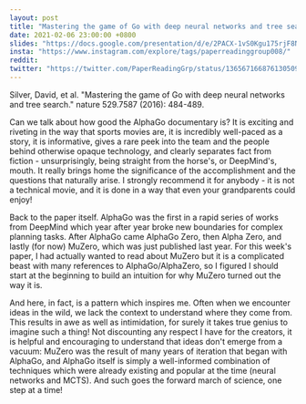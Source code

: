 ```yaml
---
layout: post
title: "Mastering the game of Go with deep neural networks and tree search."
date: 2021-02-06 23:00:00 +0800
slides: "https://docs.google.com/presentation/d/e/2PACX-1vS0Kgu175rjF8Nzed58Qrdm1FaYqXzq2VpvuMat-MhRzoxLr5tnCMaNvt-07Noh6maWWpN_xZwLpoR2/"
insta: "https://www.instagram.com/explore/tags/paperreadinggroup008/"
reddit:
twitter: "https://twitter.com/PaperReadingGrp/status/1365671668761305092"
---
```


Silver, David, et al. "Mastering the game of Go with deep neural networks and tree search." nature 529.7587 (2016): 484-489.

Can we talk about how good the AlphaGo documentary is? It is exciting and riveting in the way that sports movies are, it is incredibly well-paced as a story, it is informative, gives a rare peek into the team and the people behind otherwise opaque technology, and clearly separates fact from fiction - unsurprisingly, being straight from the horse's, or DeepMind's, mouth. It really brings home the significance of the accomplishment and the questions that naturally arise. I strongly recommend it for anybody - it is not a technical movie, and it is done in a way that even your grandparents could enjoy!

Back to the paper itself. AlphaGo was the first in a rapid series of works from DeepMind which year after year broke new boundaries for complex planning tasks. After AlphaGo came AlphaGo Zero, then Alpha Zero, and lastly (for now) MuZero, which was just published last year. For this week's paper, I had actually wanted to read about MuZero but it is a complicated beast with many references to AlphaGo/AlphaZero, so I figured I should start at the beginning to build an intuition for why MuZero turned out the way it is.

And here, in fact, is a pattern which inspires me. Often when we encounter ideas in the wild, we lack the context to understand where they come from. This results in awe as well as intimidation, for surely it takes true genius to imagine such a thing! Not discounting any respect I have for the creators, it is helpful and encouraging to understand that ideas don't emerge from a vacuum: MuZero was the result of many years of iteration that began with AlphaGo, and AlphaGo itself is simply a well-informed combination of techniques which were already existing and popular at the time (neural networks and MCTS). And such goes the forward march of science, one step at a time!